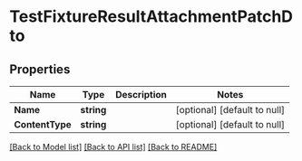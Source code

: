 # TestFixtureResultAttachmentPatchDto

## Properties
Name | Type | Description | Notes
------------ | ------------- | ------------- | -------------
**Name** | **string** |  | [optional] [default to null]
**ContentType** | **string** |  | [optional] [default to null]

[[Back to Model list]](../README.md#documentation-for-models) [[Back to API list]](../README.md#documentation-for-api-endpoints) [[Back to README]](../README.md)

